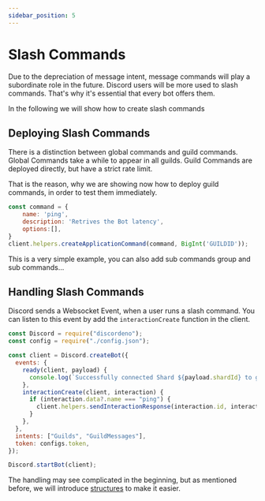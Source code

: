 ```yaml
---
sidebar_position: 5
---
```

# Slash Commands
Due to the depreciation of message intent, message commands will play a subordinate role in the future. Discord users will be more used to slash commands. That's why it's essential that every bot offers them.

In the following we will show how to create slash commands 

## Deploying Slash Commands
There is a distinction between global commands and guild commands. Global Commands take a while to appear in all guilds. Guild Commands are deployed directly, but have a strict rate limit. 

That is the reason, why we are showing now how to deploy guild commands, in order to test them immediately.

```js
const command = {
    name: 'ping',
    description: 'Retrives the Bot latency',
    options:[],
}
client.helpers.createApplicationCommand(command, BigInt('GUILDID'));
```

This is a very simple example, you can also add sub commands group and sub commands...

## Handling Slash Commands

Discord sends a Websocket Event, when a user runs a slash command.
You can listen to this event by add the `interactionCreate` function in the client.


```js
const Discord = require("discordeno");
const config = require("./config.json");

const client = Discord.createBot({
  events: {
    ready(client, payload) {
      console.log(`Successfully connected Shard ${payload.shardId} to gateway`);
    },
    interactionCreate(client, interaction) {
      if (interaction.data?.name === "ping") {
        client.helpers.sendInteractionResponse(interaction.id, interaction.token, { type: Discord.InteractionResponseTypes.ChannelMessageWithSource, data: { content: "Pong!" } });
      }
    },
  },
  intents: ["Guilds", "GuildMessages"],
  token: configs.token,
});

Discord.startBot(client);
```

The handling may see complicated in the beginning, but as mentioned before, we will introduce [structures](./design) to make it easier.